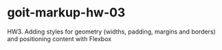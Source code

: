# goit-markup-hw-03
HW3. Adding styles for geometry (widths, padding, margins and borders) and positioning content with Flexbox
